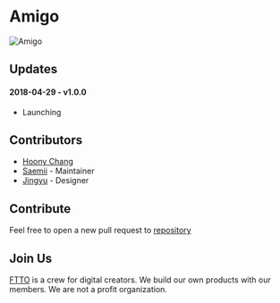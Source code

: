 # Amigo
![Amigo](https://raw.githubusercontent.com/ftto/amigo/gh-pages/screenshot.png)
## Updates

#### 2018-04-29 - v1.0.0
- Launching

## Contributors
- [Hoony Chang](https://github.com/the6thm0nth)
- [Saemii](https://github.com/amiru11) - Maintainer
- [Jingyu](https://www.behance.net/iamleejingyu) - Designer

## Contribute
Feel free to open a new pull request to [repository](https://github.com/ftto/amigo)

## Join Us
[FTTO](https://github.com/ftto) is a crew for digital creators. We build our own products with our members. We are not a profit organization.
